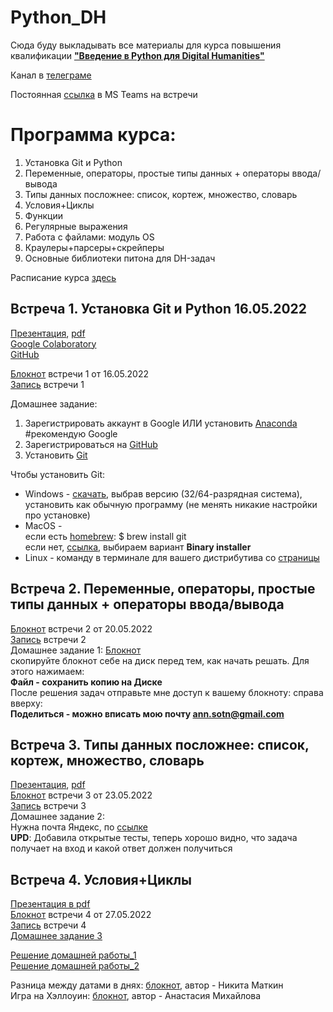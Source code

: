 # Python_DH

Сюда буду выкладывать все материалы для курса повышения квалификации [**"Введение в Python для Digital Humanities"**](https://www.hse.ru/edu/dpo/473204831)

Канал в [телеграме](https://t.me/pythonhse)

Постоянная [ссылка](https://teams.microsoft.com/l/meetup-join/19%3aX-fzX3OBi0y4JXkeqiIdlxMGbh0pc_4LJuy0AKLitIw1%40thread.tacv2/1652513895774?context=%7b%22Tid%22%3a%2221f26c24-0793-4b07-a73d-563cd2ec235f%22%2c%22Oid%22%3a%226c586e17-eb16-4201-bc5d-f272a52a09cd%22%7d) в MS Teams на встречи

# Программа курса: 
1. Установка Git и Python
2. Переменные, операторы, простые типы данных + операторы ввода/вывода
3. Типы данных посложнее: список, кортеж, множество, словарь
4. Условия+Циклы
5. Функции
6. Регулярные выражения
7. Работа с файлами: модуль OS
8. Краулеры+парсеры+скрейперы
9. Основные библиотеки питона для DH-задач

Расписание курса [здесь](https://github.com/AnnSenina/Python_DH/blob/main/Расписание%20курса)

## Встреча 1. Установка Git и Python 16.05.2022
[Презентация](https://www.canva.com/design/DAE884hS7do/wmu1YZ3ahhPch0hxOfxhug/view?utm_content=DAE884hS7do&utm_campaign=designshare&utm_medium=link2&utm_source=sharebutton), [pdf](https://github.com/AnnSenina/Python_DH/blob/main/Python%20%D0%B4%D0%BB%D1%8F%20DH.pdf)  
[Google Colaboratory](https://colab.research.google.com/?hl=ru-RU)  
[GitHub](https://github.com/AnnSenina/Python_DH)  

[Блокнот](https://colab.research.google.com/drive/1skt9dR_kvHJ7ePZjy61pZgFMBIooQvlv?usp=sharing) встречи 1 от 16.05.2022  
[Запись](https://eduhseru.sharepoint.com/sites/DataCulture/Shared%20Documents/%D0%98%D0%A1%D0%A2%D0%A0_1_3/Recordings/%D0%A1%D0%B5%D0%BC%D0%B8%D0%BD%D0%B0%D1%80%D1%8B%201%20%D0%BA%D1%83%D1%80%D1%81%201_3-20220514_130942-%D0%97%D0%B0%D0%BF%D0%B8%D1%81%D1%8C%20%D1%81%D0%BE%D0%B1%D1%80%D0%B0%D0%BD%D0%B8%D1%8F.mp4?web=1) встречи 1  

Домашнее задание:
1. Зарегистрировать аккаунт в Google ИЛИ установить [Anaconda](https://www.anaconda.com) #рекомендую Google
2. Зарегистрироваться на [GitHub](https://github.com/AnnSenina/Python_DH)
3. Установить [Git](https://git-scm.com/downloads)

Чтобы установить Git:  
- Windows - [скачать](https://git-scm.com/download/win), выбрав версию (32/64-разрядная система), установить как обычную программу (не менять никакие настройки про установке)  
- MacOS -  
если есть [homebrew](https://brew.sh): $ brew install git  
если нет, [ссылка](https://git-scm.com/download/mac), выбираем вариант **Binary installer**  
- Linux - команду в терминале для вашего дистрибутива со [страницы](https://git-scm.com/download/linux)  

## Встреча 2. Переменные, операторы, простые типы данных + операторы ввода/вывода
[Блокнот](https://colab.research.google.com/drive/1OHTTz8-7dvoZH21eeO2rwcRe53qTmzBw?usp=sharing) встречи 2 от 20.05.2022  
[Запись](https://eduhseru.sharepoint.com/sites/PythonDigitalHumanities/Shared%20Documents/General/Recordings/General-20220520_210001-%D0%97%D0%B0%D0%BF%D0%B8%D1%81%D1%8C%20%D1%81%D0%BE%D0%B1%D1%80%D0%B0%D0%BD%D0%B8%D1%8F.mp4?web=1) встречи 2  
Домашнее задание 1:
[Блокнот](https://colab.research.google.com/drive/14IlLXbowiEGT5X9npAdjjmfyCfOtWw_P?usp=sharing)  
скопируйте блокнот себе на диск перед тем, как начать решать. Для этого нажимаем:  
**Файл - сохранить копию на Диске**  
После решения задач отправьте мне доступ к вашему блокноту: справа вверху:  
**Поделиться - можно вписать мою почту ann.sotn@gmail.com**

## Встреча 3. Типы данных посложнее: список, кортеж, множество, словарь
[Презентация](https://www.canva.com/design/DAEqhovLdtY/oA_GuwdhHx5aWREeQXHoQQ/view?utm_content=DAEqhovLdtY&utm_campaign=designshare&utm_medium=link2&utm_source=sharebutton), [pdf](https://github.com/AnnSenina/Python_DH/blob/main/Python.%20%D0%9C%D0%B5%D1%82%D0%BE%D0%B4%D1%8B%2C%20%D0%BC%D0%BD%D0%BE%D0%B6%D0%B5%D1%81%D1%82%D0%B2%D0%B0%2C%20%D1%81%D0%BB%D0%BE%D0%B2%D0%B0%D1%80%D0%B8.pdf)  
[Блокнот](https://colab.research.google.com/drive/1EO-njZvfecVFf2UZsAcKONYXrvzU1tB3?usp=sharing) встречи 3 от 23.05.2022  
[Запись](https://eduhseru.sharepoint.com/sites/PythonDigitalHumanities/Shared%20Documents/General/Recordings/General-20220523_205928-%D0%97%D0%B0%D0%BF%D0%B8%D1%81%D1%8C%20%D1%81%D0%BE%D0%B1%D1%80%D0%B0%D0%BD%D0%B8%D1%8F.mp4?web=1) встречи 3  
Домашнее задание 2:  
Нужна почта Яндекс, по [ссылке](https://contest.yandex.ru/contest/38104/enter/)  
**UPD**: Добавила открытые тесты, теперь хорошо видно, что задача получает на вход и какой ответ должен получиться  

## Встреча 4. Условия+Циклы
[Презентация в pdf](https://github.com/AnnSenina/Python_DH/blob/main/%D0%A3%D1%81%D0%BB%D0%BE%D0%B2%D0%B8%D1%8F%2C%20%D1%86%D0%B8%D0%BA%D0%BB%D1%8B.pdf)  
[Блокнот](https://colab.research.google.com/drive/1h2p36jsxp5wVNWCk_XW_r-0mSk_FwZ8k?usp=sharing) встречи 4 от 27.05.2022  
[Запись](https://eduhseru.sharepoint.com/sites/PythonDigitalHumanities/Shared%20Documents/General/Recordings/General-20220527_205850-%D0%97%D0%B0%D0%BF%D0%B8%D1%81%D1%8C%20%D1%81%D0%BE%D0%B1%D1%80%D0%B0%D0%BD%D0%B8%D1%8F.mp4?web=1) встречи 4  
[Домашнее задание 3](https://contest.yandex.ru/contest/38215/enter/)
  
[Решение домашней работы_1](https://colab.research.google.com/drive/14IlLXbowiEGT5X9npAdjjmfyCfOtWw_P?usp=sharing)  
[Решение домашней работы_2](https://colab.research.google.com/drive/1Mod07QDV2xwSbnS8GYyVSQsRYcuFkdcN?usp=sharing)  
  
Разница между датами в днях: [блокнот](https://colab.research.google.com/drive/1OfiD0T1I9Elf1fract2iFKFY20Zmmja3?usp=sharing), автор - Никита Маткин  
Игра на Хэллоуин: [блокнот](https://colab.research.google.com/drive/1Vdy6qQPbww8_4mTTqSEz3G4aXfMFeemh?usp=sharing), автор - Анастасия Михайлова  
